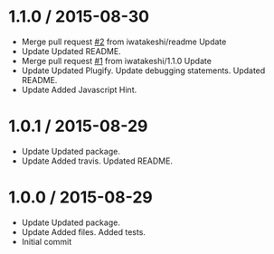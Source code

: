 1.1.0 / 2015-08-30
==================

  * Merge pull request [#2](https://github.com/iwatakeshi/gengojs-core-modules/issues/2) from iwatakeshi/readme
    Update
  * Update
    Updated README.
  * Merge pull request [#1](https://github.com/iwatakeshi/gengojs-core-modules/issues/1) from iwatakeshi/1.1.0
    Update
  * Update
    Updated Plugify.
    Update debugging statements.
    Updated README.
  * Update
    Added Javascript Hint.

1.0.1 / 2015-08-29
==================

  * Update
    Updated package.
  * Update
    Added travis.
    Updated README.

1.0.0 / 2015-08-29
==================

  * Update
    Updated package.
  * Update
    Added files.
    Added tests.
  * Initial commit